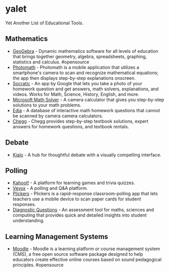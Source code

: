 # yalet
Yet Another List of Educational Tools.

## Mathematics
- [GeoGebra](https://www.geogebra.org/) - Dynamic mathematics software for all levels of education that brings together geometry, algebra, spreadsheets, graphing, statistics and calculus. #opensource
- [Photomath](https://photomath.com/) - Photomath is a mobile application that utilizes a smartphone's camera to scan and recognize mathematical equations; the app then displays step-by-step explanations onscreen.
- [Socratic](https://socratic.org/) - An app by Google that lets you take a photo of your homework question and get answers, math solvers, explanations, and videos. Works for Math, Science, History, English, and more.
- [Microsoft Math Solver]() - A camera calculator that gives you step-by-step solutions to your math problems.
- [Edia](https://edia.app/) - A database of interactive math homework questions that cannot be scanned by camera camera calculators.
- [Chegg](https://www.chegg.com/) - Chegg provides step-by-step textbook solutions, expert answers for homework questions, and textbook rentals.

## Debate
- [Kialo](https://www.kialo.com/) - A hub for thoughtful debate with a visually compelling interface.

## Polling
- [Kahoot!](https://kahoot.com/) - A platform for learning games and trivia quizzes.
- [Vevox](https://www.vevox.com/) - A polling and Q&A platform.
- [Plickers](https://get.plickers.com/) - Plickers is a rapid-response classroom-polling app that lets teachers use a mobile device to scan paper cards for student responses.
- [Diagnostic Questions](https://diagnosticquestions.com/) - An assessment tool for maths, sciences and computing that provides quick and detailed insights into student understanding.

## Learning Management Systems
- [Moodle](https://moodle.org/) - Moodle is a learning platform or course management system (CMS), a free open source software package designed to help educators create effective online courses based on sound pedagogical principles. #opensource
